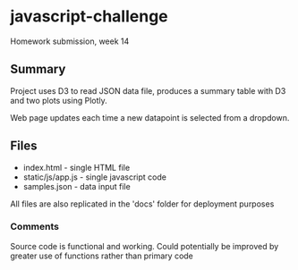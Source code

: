 # javascript-challenge

Homework submission, week 14

## Summary
Project uses D3 to read JSON data file, produces a summary table with D3 and two plots using Plotly.

Web page updates each time a new datapoint is selected from a dropdown.

## Files

- index.html - single HTML file
- static/js/app.js - single javascript code
- samples.json - data input file

All files are also replicated in the 'docs' folder for deployment purposes

### Comments
Source code is functional and working. Could potentially be improved by greater use of functions rather than primary code
